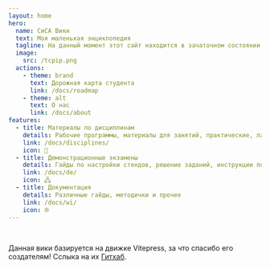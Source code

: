 ```yaml
---
layout: home
hero:
  name: СиСА Вики
  text: Моя маленькая энциклопедия
  tagline: На данный момент этот сайт находится в зачаточном состоянии!
  image:
    src: /tcpip.png
  actions:
    - theme: brand
      text: Дорожная карта студента
      link: /docs/roadmap
    - theme: alt
      text: О нас
      link: /docs/about
features:
  - title: Материалы по дисциплинам
    details: Рабочие программы, материалы для занятий, практические, лабораторные и самостаятельные работы...
    link: /docs/disciplines/
    icon: 📖
  - title: Демонстрационные экзамены
    details: Гайды по настройки стендов, решение заданий, инструкции по проверке заданий...
    link: /docs/de/
    icon: 🖧
  - title: Документация
    details: Различные гайды, методички и прочее
    link: /docs/wi/
    icon: 🌐
---
```


<br>

Данная вики базируется на движке Vitepress, за что спасибо его создателям! Сслыка на их [Гитхаб](https://github.com/vuejs/vitepress).